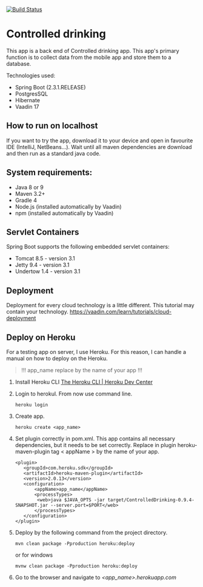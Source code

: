 [![Build Status](https://travis-ci.org/AOEpeople/Tagging.svg?branch=master)](https://travis-ci.org/AOEpeople/Tagging)

# **Controlled drinking**
This app is a back end of Controlled drinking app. This app's primary function is to collect data from the mobile app and store them to a database.

Technologies used:
 - Spring Boot (2.3.1.RELEASE)
 - PostgresSQL
 - Hibernate
 - Vaadin 17
 
## How to run on localhost
If you want to try the app, download it to your device and open in favourite IDE (IntelliJ, NetBeans...). Wait until all maven dependencies are download and then run as a standard java code.

## System requirements:
 - Java 8 or 9
 - Maven 3.2+
 - Gradle 4
-  Node.js (installed automatically by Vaadin)
-  npm (installed automatically by Vaadin)

## Servlet Containers
Spring Boot supports the following embedded servlet containers:
- Tomcat 8.5 - version 3.1
- Jetty 9.4 - version 3.1
- Undertow 1.4 - version 3.1


## Deployment

Deployment for every cloud technology is a little different. This tutorial may contain your technology.
https://vaadin.com/learn/tutorials/cloud-deployment

## Deploy on Heroku
For a testing app on server, I use Heroku. For this reason, I can handle a manual on how to deploy on the Heroku.
> !!! app_name replace by the name of your app !!! 

1.  Install Heroku CLI  [The Heroku CLI | Heroku Dev Center](https://devcenter.heroku.com/articles/heroku-cli)
2.  Login to herokul. From now use command line.
	```text
	heroku login
	```
3.  Create app. 
	```text
	heroku create <app_name>
	```
4.  Set plugin correctly in pom.xml. This app contains all necessary dependencies, but it needs to be set correctly. Replace in plugin heroku-maven-plugin tag  < appName > by the name of your app.

	```text
	<plugin>
	   <groupId>com.heroku.sdk</groupId>
	   <artifactId>heroku-maven-plugin</artifactId>
	   <version>2.0.13</version>
	   <configuration>
	       <appName>app_name</appName>
	       <processTypes>
	   		<web>java $JAVA_OPTS -jar target/ControlledDrinking-0.9.4-SNAPSHOT.jar --server.port=$PORT</web>
	       </processTypes>
	   </configuration>
	</plugin>
	```
5.  Deploy by the following command from the project directory.
	```text
	mvn clean package -Pproduction heroku:deploy
	```
	or for windows
	```text
	mvnw clean package -Pproduction heroku:deploy
	```
6. Go to the browser and navigate to _<app_name>.herokuapp.com_
